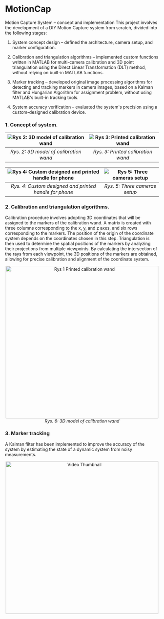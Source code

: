 # MotionCap
 Motion Capture System – concept and implementation
This project involves the development of a DIY Motion Capture system from scratch, divided into the following stages:

1. System concept design – defined the architecture, camera setup, and marker configuration.

2. Calibration and triangulation algorithms – implemented custom functions written in MATLAB for multi-camera calibration and 3D point triangulation using the Direct Linear Transformation (DLT) method, without relying on built-in MATLAB functions.

3. Marker tracking – developed original image processing algorithms for detecting and tracking markers in camera images, based on a Kalman filter and Hungarian Algorithm for assignment problem, without using MATLAB's built-in tracking tools.

4. System accuracy verification – evaluated the system's precision using a custom-designed calibration device.


<h3>1. Concept of system.</h3>

| ![Rys 2: 3D model of calibration wand](https://github.com/user-attachments/assets/d359184a-88d3-422c-8730-fea453e1cc41) | ![Rys 3: Printed calibration wand](https://github.com/user-attachments/assets/aa4084a1-24ea-4fef-8d8b-1f02173eca97) |
|:--:|:--:|
| *Rys. 2: 3D model of calibration wand* | *Rys. 3: Printed calibration wand* |

| ![Rys 4: Custom designed and printed handle for phone](https://github.com/user-attachments/assets/2cc40943-2196-47f5-9a95-8ec00815457c) | ![Rys 5: Three cameras setup](https://github.com/user-attachments/assets/54c69dca-c4a7-4ad0-9d4a-957d35c97671) |
|:--:|:--:|
| *Rys. 4: Custom designed and printed handle for phone* | *Rys. 5: Three cameras setup* |

<h3>2. Calibration and triangulation algorithms.</h3>
Calibration procedure involves adopting 3D coordinates that will be assigned to the markers of the calibration wand. A matrix is created with three columns corresponding to the x, y, and z axes, and six rows corresponding to the markers. The position of the origin of the coordinate system depends on the coordinates chosen in this step. Triangulation is then used to determine the spatial positions of the markers by analyzing their projections from multiple viewpoints. By calculating the intersection of the rays from each viewpoint, the 3D positions of the markers are obtained, allowing for precise calibration and alignment of the coordinate system.
<p align="center">
  <img src="https://github.com/user-attachments/assets/d359184a-88d3-422c-8730-fea453e1cc41" alt="Rys 1 Printed calibration wand" width="500"/>
  <br>
  <em>Rys. 6: 3D model of calibration wand</em>

<h3>3. Marker tracking</h3>
A Kalman filter has been implemented to improve the accuracy of the system by estimating the state of a dynamic system from noisy measurements.
<p align="center">
  <a href="https://youtu.be/Vj2q1zKzQ9E" target="_blank">
    <img src="https://img.youtube.com/vi/Vj2q1zKzQ9E/0.jpg" alt="Video Thumbnail" width="500">
  </a>
</p>

